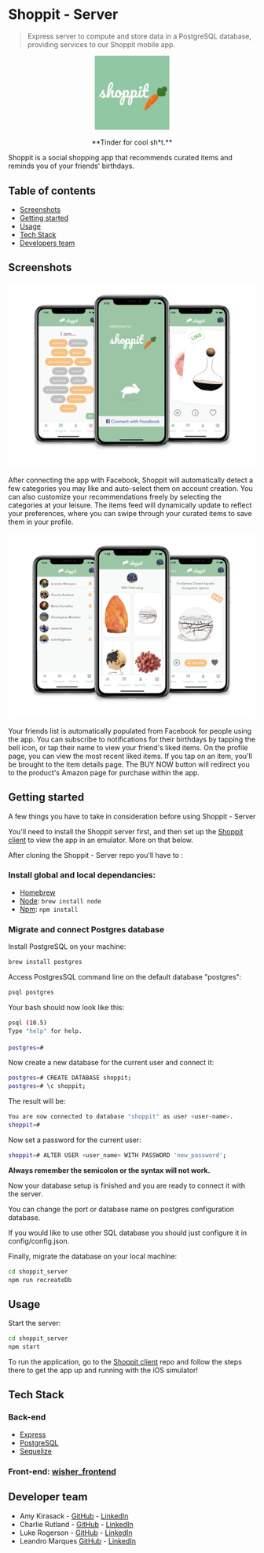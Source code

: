 # Shoppit - Server

> Express server to compute and store data in a PostgreSQL database, providing services to our Shoppit mobile app.

<p align="center">
  <img src="./assets/logo.png" width="30%">
</p>

<p align="center">
**Tinder for cool sh*t.**
</p>

Shoppit is a social shopping app that recommends curated items and reminds you of your friends' birthdays.

## Table of contents

- [Screenshots](#screenshots)
- [Getting started](#getting-started)
- [Usage](#usage)
- [Tech Stack](#tech-stack)
- [Developers team](#developers-team)

## Screenshots

<p align="center">
  <img src="./assets/first.jpg" />
</p>

After connecting the app with Facebook, Shoppit will automatically detect a few categories you may like and auto-select them on account creation. You can also customize your recommendations freely by selecting the categories at your leisure. The items feed will dynamically update to reflect your preferences, where you can swipe through your curated items to save them in your profile.

<p align="center">
  <img src="./assets/second.jpg" />
</p>

Your friends list is automatically populated from Facebook for people using the app. You can subscribe to notifications for their birthdays by tapping the bell icon, or tap their name to view your friend's liked items. On the profile page, you can view the most recent liked items. If you tap on an item, you'll be brought to the item details page. The BUY NOW button will redirect you to the product's Amazon page for purchase within the app.

## Getting started

A few things you have to take in consideration before using Shoppit - Server

You'll need to install the Shoppit server first, and then set up the [Shoppit client](https://github.com/Luke-Rogerson/shoppit_client) to view the app in an emulator. More on that below.

After cloning the Shoppit - Server repo you'll have to :

### Install global and local dependancies:

- [Homebrew](https://brew.sh/)
- [Node](https://nodejs.org/en/): `brew install node`
- [Npm](https://www.npmjs.com/): `npm install`

### Migrate and connect Postgres database

Install PostgreSQL on your machine:

```bash
brew install postgres
```

Access PostgresSQL command line on the default database "postgres":

```bash
psql postgres
```

Your bash should now look like this:

```bash
psql (10.5)
Type "help" for help.

postgres=#
```

Now create a new database for the current user and connect it:

```bash
postgres=# CREATE DATABASE shoppit;
postgres=# \c shoppit;
```

The result will be:

```bash
You are now connected to database "shoppit" as user <user-name>.
shoppit=#
```

Now set a password for the current user:

```bash
shoppit=# ALTER USER <user_name> WITH PASSWORD 'new_password';
```

**Always remember the semicolon or the syntax will not work.**

Now your database setup is finished and you are ready to connect it with the server.

You can change the port or database name on postgres configuration database.

If you would like to use other SQL database you should just configure it in config/config.json.

Finally, migrate the database on your local machine:

```bash
cd shoppit_server
npm run recreateDb
```

## Usage

Start the server:

```bash
cd shoppit_server
npm start
```

To run the application, go to the [Shoppit client](https://github.com/Luke-Rogerson/shoppit_client) repo and follow the steps there to get the app up and running with the iOS simulator!

## Tech Stack

### Back-end

- [Express](https://expressjs.com/)
- [PostgreSQL](https://www.postgresql.org/)
- [Sequelize](http://docs.sequelizejs.com/)

### Front-end: [wisher_frontend](https://github.com/Luke-Rogerson/wisher_frontend)

## Developer team

- Amy Kirasack - [GitHub](https://github.com/momentmuse) - [LinkedIn](https://www.linkedin.com/in/amy-kirasack/)
- Charlie Rutland - [GitHub](https://github.com/charlierutland) - [LinkedIn](https://www.linkedin.com/in/charlie-rutland/)
- Luke Rogerson - [GitHub](https://github.com/Luke-Rogerson) - [LinkedIn](https://www.linkedin.com/in/lukerogerson/)
- Leandro Marques [GitHub](https://github.com/rusomarques) - [LinkedIn](https://www.linkedin.com/in/leandro-marques-pereira/)
